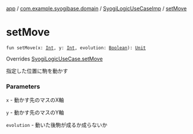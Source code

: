 [app](../../index.md) / [com.example.syogibase.domain](../index.md) / [SyogiLogicUseCaseImp](index.md) / [setMove](./set-move.md)

# setMove

`fun setMove(x: `[`Int`](https://kotlinlang.org/api/latest/jvm/stdlib/kotlin/-int/index.html)`, y: `[`Int`](https://kotlinlang.org/api/latest/jvm/stdlib/kotlin/-int/index.html)`, evolution: `[`Boolean`](https://kotlinlang.org/api/latest/jvm/stdlib/kotlin/-boolean/index.html)`): `[`Unit`](https://kotlinlang.org/api/latest/jvm/stdlib/kotlin/-unit/index.html)

Overrides [SyogiLogicUseCase.setMove](../-syogi-logic-use-case/set-move.md)

指定した位置に駒を動かす

### Parameters

`x` - 動かす先のマスのX軸

`y` - 動かす先のマスのY軸

`evolution` - 動いた後駒が成るか成らないか